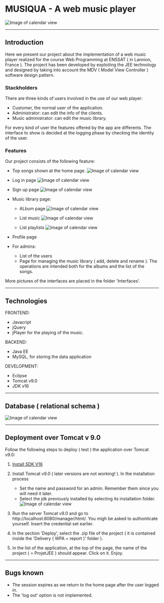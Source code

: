# MUSIQUA - A web music player

 ![Image of calendar view](https://github.com/AAsmaou/ProjetJEETeam01/blob/main/Interfaces/home.png)
 
---

## Introduction

Here we present our project about the implementation of a web music player realized for the course Web Programming at ENSSAT ( in Lannion, France ). The project has been developed by exploiting the JEE technology and designed by taking into account the MDV ( Model View Controller ) software design pattern.

### Stackholders
There are three kinds of users involved in the use of our web player:
* Customer, the normal user of the application. 
* Administrator: can edit the info of the clients.
* Music administrator: can edit the music library.

For every kind of user the features offered by the app are differents. The interface to show is decided at the logging phase by checking the identity of the user. 

### Features
Our project consists of the following feature:
* Top songs shown at the home page.
![Image of calendar view](https://github.com/AAsmaou/ProjetJEETeam01/blob/main/Interfaces/topsongs.png)
* Log in page
  ![Image of calendar view]( https://github.com/AAsmaou/ProjetJEETeam01/blob/main/Interfaces/login.png)
* Sign up page
 ![Image of calendar view](https://github.com/AAsmaou/ProjetJEETeam01/blob/main/Interfaces/signup.png)
* Music library page:
  * ALbum page
  ![Image of calendar view](https://github.com/AAsmaou/ProjetJEETeam01/blob/main/Interfaces/Client%20interface/albumClient.png)
  
   * List music
   ![Image of calendar view](https://github.com/AAsmaou/ProjetJEETeam01/blob/main/Interfaces/Client%20interface/listmusicClient.png)
 
   * List playlists
    ![Image of calendar view](https://github.com/AAsmaou/ProjetJEETeam01/blob/main/Interfaces/Client%20interface/myplaylistClient.png)
    
* Profile page
* For admins:
  * List of the users
  * Page for managing the music library ( add, delete and rename ). The operations are intended both for the albums and the list of the songs. 

More pictures of the interfaces are placed in the folder 'Interfaces'.


---

## Technologies
FRONTEND:
* Javacript
* jQuery
* jPlayer for the playing of the music. 

BACKEND:
* Java EE
* MySQL, for storing the data application

DEVELOPMENT:
* Eclipse
* Tomcat v9.0
* JDK v16

---


## Database ( relational schema )
![Image of calendar view](https://github.com/AAsmaou/ProjetJEETeam01/blob/main/DBB/relational%20diagram.png)


---

## Deployment over Tomcat v 9.0
Follow the following steps to deploy ( test ) the application over Tomcat v9.0:
1. [Install SDK V16](https://www.oracle.com/java/technologies/javase-jdk16-downloads.html)
2. Install Tomcat v9.0 ( later versions are not working! ). In the installation process 
   * Set the name and password for an admin. Remember them since you will need it later. 
   * Select the jdk previously installed by selecting its installation folder.
   ![Image of calendar view](https://github.com/AAsmaou/ProjetJEETeam01/blob/main/Docs/sdkTomcatInstallation.png)
   
4. Run the server Tomcat v9.0 and go to http://localhost:8080/manager/html/. You migh be asked to authonticate yourself. Insert the credential set earlier. 
5. In the section 'Deploy', select the .zip file of the project ( it is contained inside the 'Delivery ( WPA + report )' folder ). 
6. In the list of the application, at the top of the page, the name of the project ( = ProjetJEE ) should appear. Click on it. Enjoy. 


---

## Bugs known

* The session expires as we return to the home page after the user logged in. 
* The 'log out' option is not implemented. 
